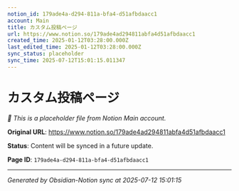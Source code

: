 ```yaml
---
notion_id: 179ade4a-d294-811a-bfa4-d51afbdaacc1
account: Main
title: カスタム投稿ページ
url: https://www.notion.so/179ade4ad294811abfa4d51afbdaacc1
created_time: 2025-01-12T03:28:00.000Z
last_edited_time: 2025-01-12T03:28:00.000Z
sync_status: placeholder
sync_time: 2025-07-12T15:01:15.011347
---
```


# カスタム投稿ページ

*🔄 This is a placeholder file from Notion Main account.*

**Original URL**: https://www.notion.so/179ade4ad294811abfa4d51afbdaacc1

**Status**: Content will be synced in a future update.

**Page ID**: `179ade4a-d294-811a-bfa4-d51afbdaacc1`

---

*Generated by Obsidian-Notion sync at 2025-07-12 15:01:15*
